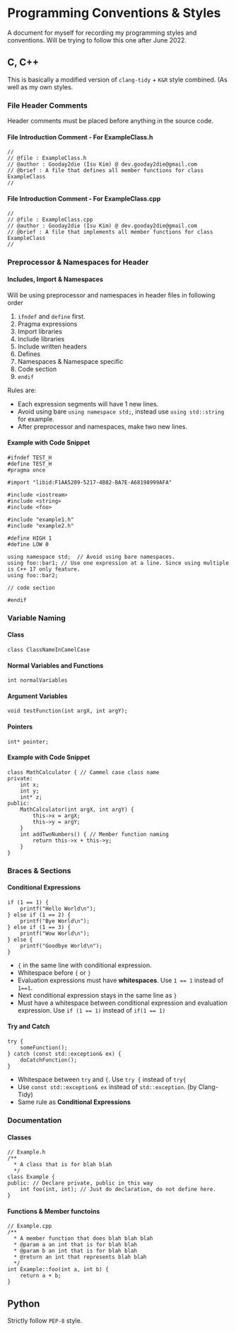 # Programming Conventions & Styles
A document for myself for recording my programming styles and conventions. Will be trying to follow this one after June 2022.

## C, C++
This is basically a modified version of `clang-tidy` + `K&R`  style combined. (As well as my own styles.

### File Header Comments
Header comments must be placed before anything in the source code. 
#### File Introduction Comment - For ExampleClass.h
```
//  
// @file : ExampleClass.h  
// @author : Gooday2die (Isu Kim) @ dev.gooday2die@gmail.com  
// @brief : A file that defines all member functions for class ExampleClass
//
```

#### File Introduction Comment - For ExampleClass.cpp
```
//  
// @file : ExampleClass.cpp  
// @author : Gooday2die (Isu Kim) @ dev.gooday2die@gmail.com  
// @brief : A file that implements all member functions for class ExampleClass
//
```

### Preprocessor & Namespaces for Header
#### Includes, Import & Namespaces
Will be using preprocessor and namespaces in header files in following order

1. `ifndef` and `define` first.
2. Pragma expressions
3. Import libraries
4. Include libraries
5. Include written headers
6. Defines
7. Namespaces & Namespace specific
8. Code section
9. `endif`

Rules are:
- Each expression segments will have 1 new lines.
- Avoid using bare `using namespace std;`, instead use `using std::string` for example.
- After preprocessor and namespaces, make two new lines.

#### Example with Code Snippet
```
#ifndef TEST_H
#define TEST_H
#pragma once

#import "libid:F1AA5209-5217-4B82-BA7E-A68198999AFA"

#include <iostream>
#include <string>
#include <foo>

#include "example1.h"
#include "example2.h"

#define HIGH 1
#define LOW 0

using namespace std;  // Avoid using bare namespaces.
using foo::bar1; // Use one expression at a line. Since using multiple is C++ 17 only feature.
using foo::bar2;

// code section

#endif 
```

### Variable Naming
#### Class 
```
class ClassNameInCamelCase
```
#### Normal Variables and Functions
```
int normalVariables
```
#### Argument Variables
```
void testFunction(int argX, int argY);
```
#### Pointers
```
int* pointer;
```
#### Example with Code Snippet
```
class MathCalculator { // Cammel case class name
private:
	int x;
	int y;
	int* z;
public:
	MathCalculator(int argX, int argY) { 
		this->x = argX;
		this->y = argY;
	}
	int addTwoNumbers() { // Member function naming
		return this->x + this->y;
	}
}
```

### Braces & Sections
#### Conditional  Expressions
```
if (1 == 1) {
	printf("Hello World\n");
} else if (1 == 2) {
	printf("Bye World\n");
} else if (1 == 3) {
	printf("Wow World\n");
} else {
	printf("Goodbye World\n");
}
```
- `{` in the same line with conditional expression.
- Whitespace before `{` or `}`
- Evaluation expressions must have **whitespaces**.  Use `1 == 1` instead of `1==1`.
- Next conditional expression stays in the same line as `}`
- Must have a whitespace between conditional expression and evaluation expression. Use `if (1 == 1)` instead of `if(1 == 1)`

#### Try and Catch
```
try {
	someFunction();
} catch (const std::exception& ex) {
	doCatchFunction();
}
```
- Whitespace between `try` and `{`. Use `try {` instead of `try{`
- Use `const std::exception& ex` instead of `std::exception`. (by Clang-Tidy)
- Same rule as **Conditional  Expressions**

### Documentation
#### Classes
```
// Example.h
/**
  * A class that is for blah blah
  */
class Example {
public: // Declare private, public in this way
	int foo(int, int); // Just do declaration, do not define here.
}
```
#### Functions & Member functoins
```
// Example.cpp
/**
  * A member function that does blah blah blah
  * @param a an int that is for blah blah
  * @param b an int that is for blah blah
  * @return an int that represents blah blah
  */
int Example::foo(int a, int b) {
	return a + b;
}
```


## Python
Strictly follow `PEP-8` style.
